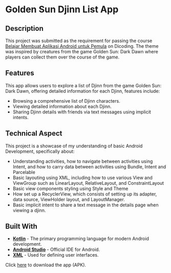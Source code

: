 # Golden Sun Djinn List App

## Description
This project was submitted as the requirement for passing the course [Belajar Membuat Aplikasi Android untuk Pemula](https://www.dicoding.com/academies/51-belajar-membuat-aplikasi-android-untuk-pemula) on Dicoding. The theme was inspired by creatures from the game Golden Sun: Dark Dawn where players can collect them over the course of the game.

## Features
This app allows users to explore a list of Djinn from the game Golden Sun: Dark Dawn, offering detailed information for each Djinn, features include:
- Browsing a comprehensive list of Djinn characters.
- Viewing detailed information about each Djinn.
- Sharing Djinn details with friends via text messages using implicit intents.

## Technical Aspect
This project is a showcase of my understanding of basic Android Development, specifically about:
- Understanding activities, how to navigate between activities using Intent, and how to carry data between activities using Bundle, Intent and Parcelable
- Basic layouting using XML, including how to use various View and ViewGroup such as LinearLayout, RelativeLayout, and ConstraintLayout
- Basic view components styling using Style and Theme
- How set up a RecyclerView, which consists of setting up its adapter, data source, ViewHolder layout, and LayoutManager.
- Basic implicit intent to share a text message in the details page when viewing a djinn.

## Built With
- **[Kotlin](https://kotlinlang.org/)** - The primary programming language for modern Android development.
- **[Android Studio](https://developer.android.com/studio)** - Official IDE for Android.
- **[XML](https://developer.android.com/guide/topics/ui/declaring-layout)** - Used for defining user interfaces.

Click [here](https://drive.google.com/file/d/1mXDd7_-nHlgj_LsXrvktOVeSvBVvahlI/view?usp=drive_link) to download the app (APK).
